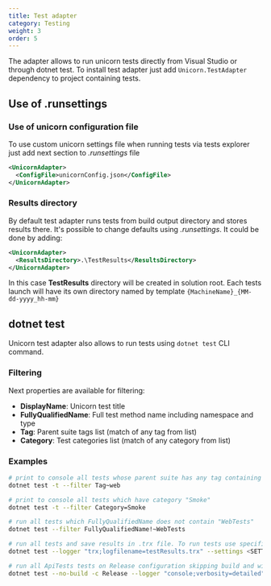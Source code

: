 ```yaml
---
title: Test adapter
category: Testing
weight: 3
order: 5
---
```


The adapter allows to run unicorn tests directly from Visual Studio or through dotnet test. To install test adapter just add `Unicorn.TestAdapter` dependency to project containing tests.

## Use of .runsettings
### Use of unicorn configuration file
To use custom unicorn settings file when running tests via tests explorer just add next section to _.runsettings_ file

```xml
<UnicornAdapter>
  <ConfigFile>unicornConfig.json</ConfigFile>
</UnicornAdapter>
```

### Results directory
By default test adapter runs tests from build output directory and stores results there.
It's possible to change defaults using _.runsettings_. It could be done by adding:

```xml
<UnicornAdapter>
  <ResultsDirectory>.\TestResults</ResultsDirectory>
</UnicornAdapter>
```

In this case **TestResults** directory will be created in solution root. Each tests launch will have its own directory named by template `{MachineName}_{MM-dd-yyyy_hh-mm}`

## dotnet test
Unicorn test adapter also allows to run tests using `dotnet test` CLI command. 

### Filtering
Next properties are available for filtering:  
 - **DisplayName**: Unicorn test title
 - **FullyQualifiedName**: Full test method name including namespace and type
 - **Tag**: Parent suite tags list (match of any tag from list)
 - **Category**: Test categories list (match of any category from list)

### Examples
```bash
# print to console all tests whose parent suite has any tag containing "web"
dotnet test -t --filter Tag~web

# print to console all tests which have category "Smoke"
dotnet test -t --filter Category=Smoke

# run all tests which FullyQualifiedName does not contain "WebTests"
dotnet test --filter FullyQualifiedName!~WebTests

# run all tests and save results in .trx file. To run tests use specified runsettings file
dotnet test --logger "trx;logfilename=testResults.trx" --settings <SETTINGS_FILE>

# run all ApiTests tests on Release configuration skipping build and with detail logging in console
dotnet test --no-build -c Release --logger "console;verbosity=detailed" --filter Category=ApiTests
```